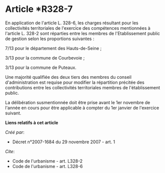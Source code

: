 # Article *R328-7

En application de l'article L. 328-6, les charges résultant pour les collectivités territoriales de l'exercice des
compétences mentionnées à l'article L. 328-2 sont réparties entre les membres de l'Etablissement public de gestion selon les
proportions suivantes : 

7/13 pour le département des Hauts-de-Seine ; 

3/13 pour la commune de Courbevoie ; 

3/13 pour la commune de Puteaux. 

Une majorité qualifiée des deux tiers des membres du conseil d'administration est requise pour modifier la répartition
précitée des contributions entre les collectivités territoriales membres de l'établissement public. 

La délibération susmentionnée doit être prise avant le 1er novembre de l'année en cours pour être applicable à compter du 1er
janvier de l'exercice suivant.

**Liens relatifs à cet article**

_Créé par_:

  - Décret n°2007-1684 du 29 novembre 2007 - art. 1

_Cite_:

  - Code de l'urbanisme - art. L328-2
  - Code de l'urbanisme - art. L328-6

